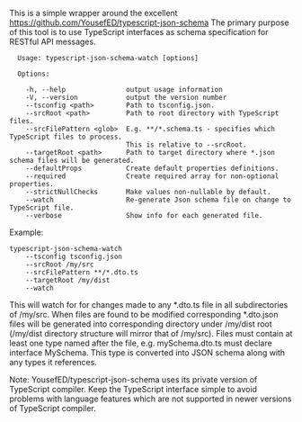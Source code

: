This is a simple wrapper around the excellent https://github.com/YousefED/typescript-json-schema
The primary purpose of this tool is to use TypeScript interfaces as schema specification for RESTful API messages. 

```
  Usage: typescript-json-schema-watch [options]

  Options:

    -h, --help               output usage information
    -V, --version            output the version number
    --tsconfig <path>        Path to tsconfig.json.
    --srcRoot <path>         Path to root directory with TypeScript files.
    --srcFilePattern <glob>  E.g. **/*.schema.ts - specifies which TypeScript files to process. 
                             This is relative to --srcRoot.
    --targetRoot <path>      Path to target directory where *.json schema files will be generated.
    --defaultProps           Create default properties definitions.
    --required               Create required array for non-optional properties.
    --strictNullChecks       Make values non-nullable by default.
    --watch                  Re-generate Json schema file on change to TypeScript file.
    --verbose                Show info for each generated file.
```

Example:

```
typescript-json-schema-watch 
    --tsconfig tsconfig.json
    --srcRoot /my/src
    --srcFilePattern **/*.dto.ts
    --targetRoot /my/dist
    --watch
```

This will watch for for changes made to any *.dto.ts file in all subdirectories of /my/src.
When files are found to be modified corresponding *.dto.json files will be generated into
corresponding directory under /my/dist root (/my/dist directory structure will mirror that of /my/src).
Files must contain at least one type named after the file, e.g. mySchema.dto.ts must declare interface MySchema.
This type is converted into JSON schema along with any types it references.

Note: YousefED/typescript-json-schema uses its private version of TypeScript compiler. Keep the TypeScript interface
simple to avoid problems with language features which are not supported in newer versions of TypeScript compiler.